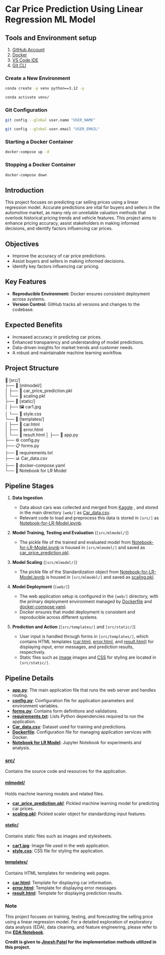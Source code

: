 # Car Price Prediction Using Linear Regression ML Model


## Tools and Environment setup
1. [GitHub Account](https://github.com)
2. [Docker](https://www.docker.com/)
3. [VS Code IDE](https://code.visualstudio.com/)
4. [Git CLI](https://git-scm.com/book/en/v2/Getting-Started-The-Command-Line)

### Create a New Environment
```bash
conda create -p venv python==3.12 -y
```

```bash
conda activate venv/
```

### Git Configuration
```bash
git config --global user.name "USER_NAME"
```

```bash
git config --global user.email "USER_EMAIL"
```

###  Starting a Docker Container
```bash
docker-compose up -d
```
###  Stopping a Docker Container
```bash
docker-compose down
```

## Introduction
This project focuses on predicting car selling prices using a linear regression model. Accurate predictions are vital for buyers and sellers in the automotive market, as many rely on unreliable valuation methods that overlook historical pricing trends and vehicle features. This project aims to enhance pricing accuracy, assist stakeholders in making informed decisions, and identify factors influencing car prices.

## Objectives
- Improve the accuracy of car price predictions.
- Assist buyers and sellers in making informed decisions.
- Identify key factors influencing car pricing.

## Key Features
- **Reproducible Environment:** Docker ensures consistent deployment across systems.
- **Version Control:** GitHub tracks all versions and changes to the codebase.

## Expected Benefits
- Increased accuracy in predicting car prices.
- Enhanced transparency and understanding of model predictions.
- Data-driven insights for market trends and customer needs.
- A robust and maintainable machine learning workflow.

## Project Structure

📂 [src/]  
├── 📂 [mlmodel/]  
│   ├── 📄 car_price_prediction.pkl  
│   └── 📄 scaling.pkl  
├── 📂 [static/]  
│   ├── 🖼️ car1.jpg  
│   └── 🎨 style.css  
└── 📂 [templates/]  
│   ├── 📝 car.html  
│   ├── 📝 error.html  
│   └── 📝 result.html 
│
├── 🐍 app.py  
├── ⚙️ config.py  
├── 📋 forms.py  
├── 📄 requirements.txt  
├── 📊 Car_data.csv  
├── 🐳 docker-compose.yaml  
└── 📓 Notebook for LR Model  


## Pipeline Stages

1. **Data Ingestion** 
   - Data about cars was collected and merged from [Kaggle](https://www.kaggle.com/datasets/gunishj/carpricepred) , and stored in the main directory `[web/]` as [Car_data.csv](./Car_data.csv).
   - Relevant code to load and preprocess this data is stored in `[src/]` as [Notebook-for-LR-Model.ipynb](./src/Notebook-for-LR-Model.ipynb).

2. **Model Training, Testing and Evaluation** (`[src/mlmodel/]`)
   - The pickle file of the trained and evaluated model from [Notebook-for-LR-Model.ipynb](./src/Notebook-for-LR-Model.ipynb) is housed in `[src/mlmodel/]` and saved as [car_price_prediction.pkl](./src/mlmodel/car_price_prediction.pkl).

3. **Model Scaling** (`[src/mlmodel/]`)
   - The pickle file of the Standardization object from [Notebook-for-LR-Model.ipynb](./src/Notebook-for-LR-Model.ipynb) is housed in `[src/mlmodel/]` and saved as [scaling.pkl](./src/mlmodel/scaling.pkl).

4. **Model Deployment** (`[web/]`)
   - The web application setup is configured in the `[web/]` directory, with the primary deployment environment managed by [Dockerfile](./Dockerfile) and [docker-compose.yaml](./docker-compose.yaml).
   - Docker ensures that model deployment is consistent and reproducible across different systems.

5. **Prediction and Action** (`[src/templates/]` and `[src/static/]`)
   - User input is handled through forms in `[src/templates/]`, which contains HTML templates ([car.html](./web/src/templates/car.html), [error.html](./src/templates/error.html), and [result.html](./src/templates/result.html)) for displaying input, error messages, and prediction results, respectively.
   - Static files such as [image](./src/static/car1.jpg) images and [CSS](./src/static/style.css) for styling are located in `[src/static/]`.


## Pipeline Details

- **[app.py](./app.py)**: The main application file that runs the web server and handles routing.
- **[config.py](./src/config.py)**: Configuration file for application parameters and environment variables.
- **[forms.py](./src/forms.py)**: Contains form definitions and validations.
- **[requirements.txt](./requirements.txt)**: Lists Python dependencies required to run the application.
- **[Car_data.csv](./Car_data.csv)**: Dataset used for training and predictions.
- **[Dockerfile](./Dockerfile)**: Configuration file for managing application services with Docker.
- **[Notebook for LR Model](./src/Notebook%20for%20LR%20Model)**: Jupyter Notebook for experiments and analysis.

### [src/](./src/)
Contains the source code and resources for the application.

#### [mlmodel/](./src/mlmodel/)
Holds machine learning models and related files.

- **[car_price_prediction.pkl](./src/mlmodel/car_price_prediction.pkl)**: Pickled machine learning model for predicting car prices.
- **[scaling.pkl](./src/mlmodel/scaling.pkl)**: Pickled scaler object for standardizing input features.

#### [static/](./src/static/)
Contains static files such as images and stylesheets.

- **[car1.jpg](./src/static/car1.jpg)**: Image file used in the web application.
- **[style.css](./src/static/style.css)**: CSS file for styling the application.

#### [templates/](./src/templates/)
Contains HTML templates for rendering web pages.

- **[car.html](./src/templates/car.html)**: Template for displaying car information.
- **[error.html](./src/templates/error.html)**: Template for displaying error messages.
- **[result.html](./src/templates/result.html)**: Template for displaying prediction results.


### Note
This project focuses on training, testing, and forecasting the selling price using a linear regression model. For a detailed exploration of exploratory data analysis (EDA), data cleaning, and feature engineering, please refer to the **[EDA Notebook](https://github.com/makina0928/Linear-Regression-Machine-Learning-Model-with-Deployment/blob/main/EDA%20for%20ML/EDA%20of%20Car%20Sales%20Price%202024.ipynb)**.

**Credit is given to [Jinesh Patel](https://medium.com/analytics-vidhya/deploying-linear-regression-ml-model-as-web-application-on-docker-3409f9464a27) for the implementation methods utilized in this project.**



